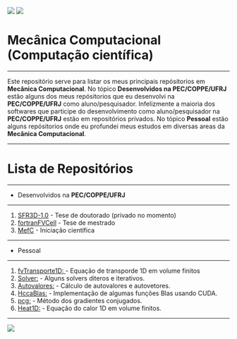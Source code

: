 ![](https://img.shields.io/github/last-commit/HenriqueCCdA/bootCampAluraDataScience?style=plasti&ccolor=blue)
![](https://img.shields.io/badge/Autor-Henrique%20C%20C%20de%20Andrade-blue)


# Mecânica Computacional (Computação científica)
---

Este repositório serve para listar os meus principais repósitorios em **Mecânica Computacional**. No tópico **Desenvolvidos na PEC/COPPE/UFRJ** estão alguns dos meus repósitorios que eu desenvolvi na **PEC/COPPE/UFRJ** como aluno/pesquisador. Infelizmente a maioria dos softwares que participe do desenvolvimento como aluno/pesquisador na **PEC/COPPE/UFRJ** estão em repositórios privados. No tópico **Pessoal** estão alguns repósitorios onde eu profundei meus estudos em diversas areas da **Mecânica Computacional**.

---
# Lista de Repositórios
---
* Desenvolvidos na **PEC/COPPE/UFRJ**
---
1. [SFR3D-1.0](https://github.com/HenriqueCCdA/SFR3D-1.0) - Tese de doutorado (privado no momento)
2. [fortranFVCell](https://github.com/HenriqueCCdA/fortranFVCell) - Tese de mestrado
3. [MefC](https://github.com/HenriqueCCdA/MefC) - Iniciação científica

---
* Pessoal
---

1.  [fvTransporte1D: ](https://github.com/HenriqueCCdA/fvTransporte1D) - Equação de transporde 1D em volume finitos 
2.  [Solver:](https://github.com/HenriqueCCdA/Solvers) - Alguns solvers diteros e iterativos. 
3.  [Autovalores:](https://github.com/HenriqueCCdA/Autovalores) - Cálculo de autovalores e autovetores. 
4.  [HccaBlas:](https://github.com/HenriqueCCdA/HccaBlas) - Implementação de algumas funções Blas usando CUDA.
5.  [pcg:](https://github.com/HenriqueCCdA/pcg) - Método dos gradientes conjugados. 
6.  [Heat1D:](https://github.com/HenriqueCCdA/Heat1D) - Equação do calor 1D em volume finitos. 

---

[<img src="https://img.shields.io/badge/mail-EA4335?style=flat-square&logo=Gmail&logoColor=white" />](henrique.ccda@gmail.com)
